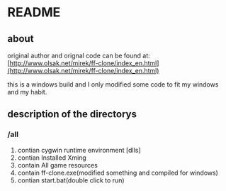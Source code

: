 # README
## about
original author and orignal code can be found at:
[http://www.olsak.net/mirek/ff-clone/index_en.html](http://www.olsak.net/mirek/ff-clone/index_en.html)

this is a windows build and I only modified some code to
fit my windows and my habit.

## description of the directorys
### /all
1. contian cygwin runtime environment [dlls]
2. contian Installed Xming
3. contain All game resources
4. contain ff-clone.exe(modified something and compiled for windows)
5. contian start.bat(double click to run)


